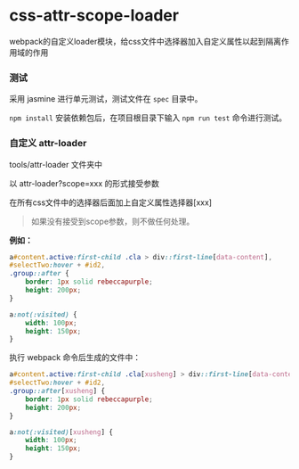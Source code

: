 # css-attr-scope-loader
webpack的自定义loader模块，给css文件中选择器加入自定义属性以起到隔离作用域的作用

### 测试

采用 jasmine 进行单元测试，测试文件在 `spec` 目录中。

`npm install` 安装依赖包后，在项目根目录下输入 `npm run test` 命令进行测试。

### 自定义 attr-loader
tools/attr-loader 文件夹中

以 attr-loader?scope=xxx 的形式接受参数

在所有css文件中的选择器后面加上自定义属性选择器[xxx]

> 如果没有接受到scope参数，则不做任何处理。

**例如：**
```css
a#content.active:first-child .cla > div::first-line[data-content],
#selectTwo:hover + #id2,
.group::after {
    border: 1px solid rebeccapurple;
    height: 200px;
}

a:not(:visited) {
    width: 100px;
    height: 150px;
}
```

执行 webpack 命令后生成的文件中：
```css
a#content.active:first-child .cla[xusheng] > div::first-line[data-content][xusheng],
#selectTwo:hover + #id2,
.group::after[xusheng] {
    border: 1px solid rebeccapurple;
    height: 200px;
}

a:not(:visited)[xusheng] {
    width: 100px;
    height: 150px;
}
```
